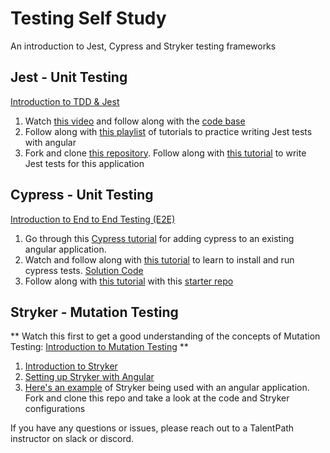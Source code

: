# Testing Self Study
An introduction to Jest, Cypress and Stryker testing frameworks

## Jest - Unit Testing
[Introduction to TDD & Jest](https://www.youtube.com/watch?v=Jv2uxzhPFl4&t=2s)
1. Watch [this video](https://www.youtube.com/watch?v=PdVerlfmO6M) and follow along with the [code base](https://github.com/theryansmee/unit-testing-angular-with-jest-tutorial/blob/master/src/app/workers/new-worker/worker-form.component.spec.ts)
2. Follow along with [this playlist](https://www.youtube.com/playlist?list=PLZeQR2FcsS5TP95tP4AqUXSiGiNQZHckM) of tutorials to practice writing Jest tests with angular
3. Fork and clone [this repository](https://github.com/TalentPath/angular-jest-async-unit-test-tutorial).  Follow along with [this tutorial](https://www.youtube.com/watch?v=SAttwOAWgHg) to write Jest tests for this application

## Cypress - Unit Testing
[Introduction to End to End Testing (E2E)](https://www.youtube.com/watch?v=QSDYfToJI7w)
1. Go through this [Cypress tutorial](https://www.youtube.com/watch?v=ke1qAgF7Pt0) for adding cypress to an existing angular application.
1. Watch and follow along with [this tutorial](https://www.youtube.com/watch?v=wGiU4qdFL6U) to learn to install and run cypress tests.  [Solution Code](https://github.com/profanis/codeShotsWithProfanis/tree/16/install-cypress)
1. Follow along with [this tutorial](https://www.youtube.com/watch?v=4XJwy0BI0VI) with this [starter repo](https://github.com/TalentPath/cypress-testing-angular-workshop)


## Stryker - Mutation Testing
** Watch this first to get a good understanding of the concepts of Mutation Testing: [Introduction to Mutation Testing](https://www.youtube.com/watch?v=41ywot_Z_Ts) **
1. [Introduction to Stryker](https://www.youtube.com/watch?v=3JIDM3Es8Mc)
2. [Setting up Stryker with Angular](https://stryker-mutator.io/docs/stryker-js/guides/angular/)
3. [Here's an example](https://github.com/TalentPath/angular-stryker-example) of Stryker being used with an angular application.  Fork and clone this repo and take a look at the code and Stryker configurations


If you have any questions or issues, please reach out to a TalentPath instructor on slack or discord.
